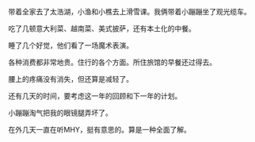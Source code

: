 带着全家去了太浩湖，小渔和小樵去上滑雪课。我俩带着小蹦蹦坐了观光缆车。

吃了几顿意大利菜、越南菜、美式披萨，还有本土化的中餐。

睡了几个好觉，他们看了一场魔术表演。

各种消费都非常地贵。住行的各个方面。所住旅馆的早餐还过得去。

腰上的疼痛没有消失，但还算是减轻了。

还有几天的时间，要考虑这一年的回顾和下一年的计划。

小蹦蹦淘气把我的眼镜腿弄坏了。

在外几天一直在听MHY，挺有意思的。算是一种全面了解。